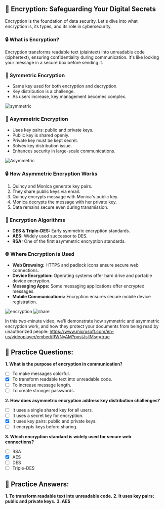 ## **🔐 Encryption: Safeguarding Your Digital Secrets**

Encryption is the foundation of data security. Let's dive into what encryption is, its types, and its role in cybersecurity.

### **🔒 What is Encryption?**

Encryption transforms readable text (plaintext) into unreadable code (ciphertext), ensuring confidentiality during communication. It's like locking your message in a secure box before sending it.

### **🔐 Symmetric Encryption**

- Same key used for both encryption and decryption.
- Key distribution is a challenge.
- As users increase, key management becomes complex.

![symmetric](https://learn.microsoft.com/en-us/training/wwl-sci/describe-concepts-of-cryptography/media/symmetric-encryption.png)
### **🔐 Asymmetric Encryption**

- Uses key pairs: public and private keys.
- Public key is shared openly.
- Private key must be kept secret.
- Solves key distribution issue.
- Enhances security in large-scale communications.

![Asymmetric](https://learn.microsoft.com/en-us/training/wwl-sci/describe-concepts-of-cryptography/media/key-pair-generation.png)
### **🔒 How Asymmetric Encryption Works**

1. Quincy and Monica generate key pairs.
2. They share public keys via email.
3. Quincy encrypts message with Monica's public key.
4. Monica decrypts the message with her private key.
5. Data remains secure even during transmission.

### **🔑 Encryption Algorithms**

- **DES & Triple-DES:** Early symmetric encryption standards.
- **AES:** Widely used successor to DES.
- **RSA:** One of the first asymmetric encryption standards.

### **🌐 Where Encryption is Used**

- **Web Browsing:** HTTPS and padlock icons ensure secure web connections.
- **Device Encryption:** Operating systems offer hard drive and portable device encryption.
- **Messaging Apps:** Some messaging applications offer encrypted messages.
- **Mobile Communications:** Encryption ensures secure mobile device registration.

![encryption](https://learn.microsoft.com/en-us/training/wwl-sci/describe-concepts-of-cryptography/media/asymmetric-public-key-sharing.png)
![share](https://learn.microsoft.com/en-us/training/wwl-sci/describe-concepts-of-cryptography/media/asymmetric-encryption-process.png)

In this two-minute video, we'll demonstrate how symmetric and asymmetric encryption work, and how they protect your documents from being read by unauthorized people: https://www.microsoft.com/en-us/videoplayer/embed/RWNyAM?postJsllMsg=true
## **🔐 Practice Questions:**

**1. What is the purpose of encryption in communication?**
   - [ ] To make messages colorful.
   - [x] To transform readable text into unreadable code.
   - [ ] To increase message length.
   - [ ] To create stronger passwords.

**2. How does asymmetric encryption address key distribution challenges?**
   - [ ] It uses a single shared key for all users.
   - [ ] It uses a secret key for encryption.
   - [x] It uses key pairs: public and private keys.
   - [ ] It encrypts keys before sharing.

**3. Which encryption standard is widely used for secure web connections?**
   - [ ] RSA
   - [x] AES
   - [ ] DES
   - [ ] Triple-DES

## **🔐 Practice Answers:**

**1. To transform readable text into unreadable code.**
**2. It uses key pairs: public and private keys.**
**3. AES**